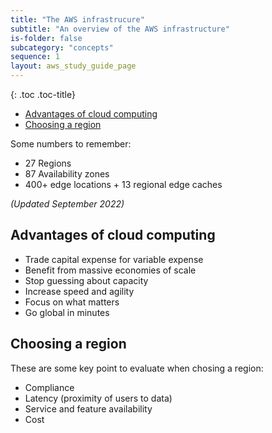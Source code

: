 ```yaml
---
title: "The AWS infrastrucure"
subtitle: "An overview of the AWS infrastructure"
is-folder: false
subcategory: "concepts"
sequence: 1
layout: aws_study_guide_page
---
```


{: .toc .toc-title}
- [Advantages of cloud computing](#advantages-of-cloud-computing)
- [Choosing a region](#choosing-a-region)

Some numbers to remember:
* 27 Regions
* 87 Availability zones
* 400+ edge locations + 13 regional edge caches

_(Updated September 2022)_


## Advantages of cloud computing

* Trade capital expense for variable expense
* Benefit from massive economies of scale
* Stop guessing about capacity
* Increase speed and agility
* Focus on what matters
* Go global in minutes

## Choosing a region

These are some key point to evaluate when chosing a region:
- Compliance
- Latency (proximity of users to data)
- Service and feature availability
- Cost
